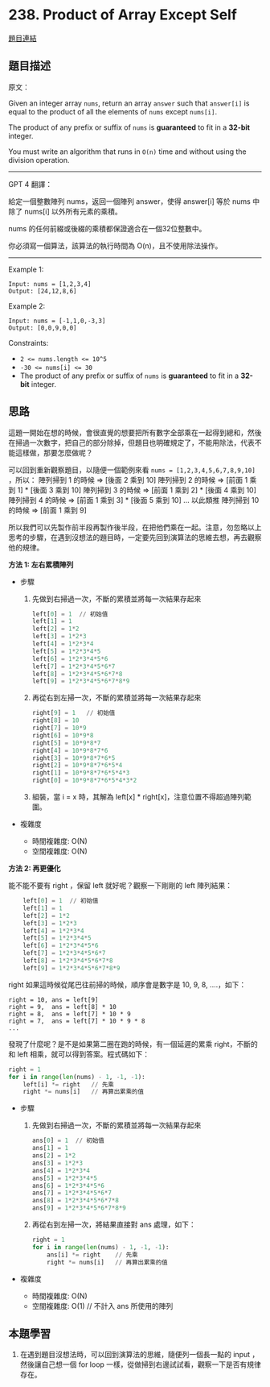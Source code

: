 # 238. Product of Array Except Self
[題目連結](https://leetcode.com/problems/product-of-array-except-self/)

## 題目描述
原文：

Given an integer array `nums`, return an array `answer` such that `answer[i]` is equal to the product of all the elements of `nums` except `nums[i]`.

The product of any prefix or suffix of `nums` is **guaranteed** to fit in a **32-bit** integer.

You must write an algorithm that runs in `O(n)` time and without using the division operation.

----

GPT 4 翻譯：

給定一個整數陣列 nums，返回一個陣列 answer，使得 answer[i] 等於 nums 中除了 nums[i] 以外所有元素的乘積。

nums 的任何前綴或後綴的乘積都保證適合在一個32位整數中。

你必須寫一個算法，該算法的執行時間為 O(n)，且不使用除法操作。

----

Example 1:
```
Input: nums = [1,2,3,4]
Output: [24,12,8,6]
```

Example 2:
```
Input: nums = [-1,1,0,-3,3]
Output: [0,0,9,0,0]
```


Constraints:

* `2 <= nums.length <= 10^5`
* `-30 <= nums[i] <= 30`
* The product of any prefix or suffix of `nums` is **guaranteed** to fit in a **32-bit** integer.

## 思路

這題一開始在想的時候，會很直覺的想要把所有數字全部乘在一起得到總和，然後在掃過一次數字，把自己的部分除掉，但題目也明確規定了，不能用除法，代表不能這樣做，那要怎麼做呢？

可以回到重新觀察題目，以隨便一個範例來看 `nums = [1,2,3,4,5,6,7,8,9,10]` ，所以：
陣列掃到 1 的時候 => [後面 2 乘到 10]
陣列掃到 2 的時候 => [前面 1 乘到 1] * [後面 3 乘到 10]
陣列掃到 3 的時候 => [前面 1 乘到 2] * [後面 4 乘到 10]
陣列掃到 4 的時候 => [前面 1 乘到 3] * [後面 5 乘到 10]
... 以此類推
陣列掃到 10 的時候 => [前面 1 乘到 9]

所以我們可以先製作前半段再製作後半段，在把他們乘在一起。注意，勿忽略以上思考的步驟，在遇到沒想法的題目時，一定要先回到演算法的思維去想，再去觀察他的規律。

**方法 1: 左右累積陣列**

* 步驟
    1. 先做到右掃過一次，不斷的累積並將每一次結果存起來
        ```python
        left[0] = 1  // 初始值
        left[1] = 1
        left[2] = 1*2
        left[3] = 1*2*3
        left[4] = 1*2*3*4
        left[5] = 1*2*3*4*5
        left[6] = 1*2*3*4*5*6
        left[7] = 1*2*3*4*5*6*7
        left[8] = 1*2*3*4*5*6*7*8
        left[9] = 1*2*3*4*5*6*7*8*9
        ```
    2. 再從右到左掃一次，不斷的累積並將每一次結果存起來
        ```python
        right[9] = 1   // 初始值
        right[8] = 10
        right[7] = 10*9
        right[6] = 10*9*8
        right[5] = 10*9*8*7
        right[4] = 10*9*8*7*6
        right[3] = 10*9*8*7*6*5
        right[2] = 10*9*8*7*6*5*4
        right[1] = 10*9*8*7*6*5*4*3
        right[0] = 10*9*8*7*6*5*4*3*2
        ```
    3. 組裝，當 i = x 時，其解為 left[x] * right[x]，注意位置不得超過陣列範圍。

* 複雜度
    * 時間複雜度: O(N)
    * 空間複雜度: O(N)


**方法 2: 再更優化**

能不能不要有 right ，保留 left 就好呢？觀察一下剛剛的 left 陣列結果：

```python
    left[0] = 1  // 初始值
    left[1] = 1
    left[2] = 1*2
    left[3] = 1*2*3
    left[4] = 1*2*3*4
    left[5] = 1*2*3*4*5
    left[6] = 1*2*3*4*5*6
    left[7] = 1*2*3*4*5*6*7
    left[8] = 1*2*3*4*5*6*7*8
    left[9] = 1*2*3*4*5*6*7*8*9
```

right 如果這時候從尾巴往前掃的時候，順序會是數字是 10, 9, 8, ....，如下：
```
right = 10, ans = left[9] 
right = 9,  ans = left[8] * 10
right = 8,  ans = left[7] * 10 * 9
right = 7,  ans = left[7] * 10 * 9 * 8
...
```

發現了什麼呢？是不是如果第二圈在跑的時候，有一個延遲的累乘 right，不斷的和 left 相乘，就可以得到答案。程式碼如下：

```python
right = 1
for i in range(len(nums) - 1, -1, -1):
    left[i] *= right   // 先乘
    right *= nums[i]   // 再算出累乘的值
```

* 步驟
    1. 先做到右掃過一次，不斷的累積並將每一次結果存起來
        ```python
        ans[0] = 1  // 初始值
        ans[1] = 1
        ans[2] = 1*2
        ans[3] = 1*2*3
        ans[4] = 1*2*3*4
        ans[5] = 1*2*3*4*5
        ans[6] = 1*2*3*4*5*6
        ans[7] = 1*2*3*4*5*6*7
        ans[8] = 1*2*3*4*5*6*7*8
        ans[9] = 1*2*3*4*5*6*7*8*9
        ```
    2. 再從右到左掃一次，將結果直接對 ans 處理，如下：
        ```python
        right = 1
        for i in range(len(nums) - 1, -1, -1):
            ans[i] *= right    // 先乘
            right *= nums[i]   // 再算出累乘的值
        ```

* 複雜度
    * 時間複雜度: O(N)
    * 空間複雜度: O(1)   // 不計入 ans 所使用的陣列


## 本題學習
1. 在遇到題目沒想法時，可以回到演算法的思維，隨便列一個長一點的 input ，然後讓自己想一個 for loop 一樣，從做掃到右邊試試看，觀察一下是否有規律存在。